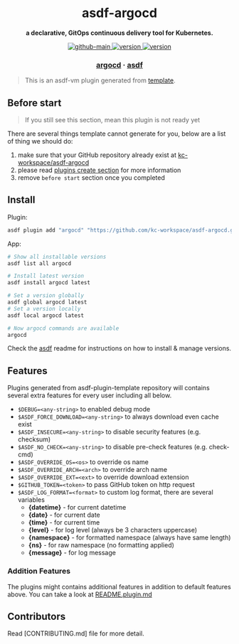 <h1 align="center">
  asdf-argocd
</h1>

<!-- Description section -->
<p align="center">
  <strong>a declarative, GitOps continuous delivery tool for Kubernetes.</strong>
</p>

<!-- Badges section -->
<p align="center">
  <a href="https://github.com/kc-workspace/asdf-argocd/actions/workflows/main.yml">
    <img
      alt="github-main"
      src="https://img.shields.io/github/actions/workflow/status/kc-workspace/asdf-argocd/main.yml?style=flat-square&logo=github">
  </a>
  <a href="https://github.com/kc-workspace/asdf-argocd/releases">
    <img
      alt="version"
      src="https://img.shields.io/github/v/release/kc-workspace/asdf-argocd?style=flat-square&logo=github">
  </a>
  <a href="https://github.com/kc-workspace/asdf-argocd/commits/main">
    <img
      alt="version"
      src="https://img.shields.io/github/last-commit/kc-workspace/asdf-argocd/main?style=flat-square&logo=github">
  </a>
</p>

<!-- Links section -->
<h3 align="center">
  <a href="https://argo-cd.readthedocs.io">argocd</a>
  <span> · </span>
  <a href="https://asdf-vm.com">asdf</a>
</h3>

> This is an asdf-vm plugin generated from [template][template-gh].

## Before start

> If you still see this section, mean this plugin is not ready yet

There are several things template cannot generate for you,
below are a list of thing we should do:

1. make sure that your GitHub repository already exist at [kc-workspace/asdf-argocd][plugin-gh]
2. please read [plugins create section][asdf-create-plugin] for more information
3. remove `before start` section once you completed

## Install

Plugin:

```sh
asdf plugin add "argocd" "https://github.com/kc-workspace/asdf-argocd.git"
```

App:

```sh
# Show all installable versions
asdf list all argocd

# Install latest version
asdf install argocd latest

# Set a version globally
asdf global argocd latest
# Set a version locally
asdf local argocd latest

# Now argocd commands are available
argocd
```

Check the [asdf][asdf-link] readme for instructions on
how to install & manage versions.

## Features

Plugins generated from asdf-plugin-template repository will
contains several extra features for every user including all below.

- `$DEBUG=<any-string>` to enabled debug mode
- `$ASDF_FORCE_DOWNLOAD=<any-string>` to always download even cache exist
- `$ASDF_INSECURE=<any-string>` to disable security features (e.g. checksum)
- `$ASDF_NO_CHECK=<any-string>` to disable pre-check features (e.g. check-cmd)
- `$ASDF_OVERRIDE_OS=<os>` to override os name
- `$ASDF_OVERRIDE_ARCH=<arch>` to override arch name
- `$ASDF_OVERRIDE_EXT=<ext>` to override download extension
- `$GITHUB_TOKEN=<token>` to pass GitHub token on http request
- `$ASDF_LOG_FORMAT=<format>` to custom log format, there are several variables
  - **{datetime}** - for current datetime
  - **{date}** - for current date
  - **{time}** - for current time
  - **{level}** - for log level (always be 3 characters uppercase)
  - **{namespace}** - for formatted namespace (always have same length)
  - **{ns}** - for raw namespace (no formatting applied)
  - **{message}** - for log message

### Addition Features

The plugins might contains additional features
in addition to default features above.
You can take a look at [README.plugin.md][app-readme]

## Contributors

Read [CONTRIBUTING.md] file for more detail.

<!-- LINKS SECTION -->

[app-readme]: ./README.plugin.md
[plugin-gh]: https://github.com/kc-workspace/asdf-argocd
[template-gh]: https://github.com/kc-workspace/asdf-plugin-template
[asdf-link]: https://github.com/asdf-vm/asdf
[asdf-create-plugin]: https://asdf-vm.com/plugins/create.html
